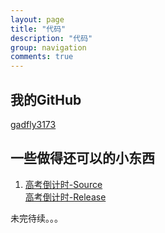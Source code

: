 ```yaml
---
layout: page
title: "代码"
description: "代码"
group: navigation
comments: true
---
```


## 我的GitHub
   [gadfly3173](https://github.com/gadfly3173)

## 一些做得还可以的小东西
   1. [高考倒计时-Source](https://github.com/gadfly3173/gaokaoClock)  
   [高考倒计时-Release](https://github.com/gadfly3173/gaokaoClock/releases)  
   
   未完待续。。。